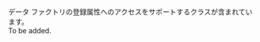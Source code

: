 <Namespace Name="Microsoft.Azure.Management.DataFactories.Core.Registration.Models">
  <Docs>
    <summary>データ ファクトリの登録属性へのアクセスをサポートするクラスが含まれています。</summary> 
    <remarks>To be added.</remarks>
  </Docs>
</Namespace>
